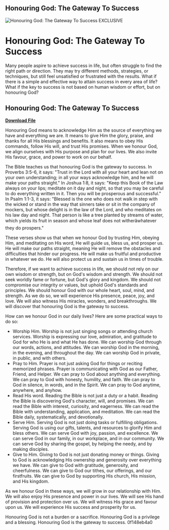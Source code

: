 ## Honouring God: The Gateway To Success

 
![Honouring God: The Gateway To Success EXCLUSIVE](https://encrypted-tbn1.gstatic.com/images?q=tbn:ANd9GcRcOkL0-QPCNnYlGtvZ4G-EM5WeBqyBbTkMn502u2FqbBQ4CyHhqFMEIRI)

 
# Honouring God: The Gateway To Success
 
Many people aspire to achieve success in life, but often struggle to find the right path or direction. They may try different methods, strategies, or techniques, but still feel unsatisfied or frustrated with the results. What if there is a simple and effective way to attain success in every area of life? What if the key to success is not based on human wisdom or effort, but on honouring God?
 
## Honouring God: The Gateway To Success


[**Download File**](https://www.google.com/url?q=https%3A%2F%2Fshoxet.com%2F2tKmnK&sa=D&sntz=1&usg=AOvVaw2D56vmSytX5XhZlJxhjjAM)

 
Honouring God means to acknowledge Him as the source of everything we have and everything we are. It means to give Him the glory, praise, and thanks for all His blessings and benefits. It also means to obey His commands, follow His will, and trust His promises. When we honour God, we align ourselves with His purpose and plan for our lives. We also invite His favour, grace, and power to work on our behalf.
 
The Bible teaches us that honouring God is the gateway to success. In Proverbs 3:5-6, it says: "Trust in the Lord with all your heart and lean not on your own understanding; in all your ways acknowledge him, and he will make your paths straight." In Joshua 1:8, it says: "Keep this Book of the Law always on your lips; meditate on it day and night, so that you may be careful to do everything written in it. Then you will be prosperous and successful." In Psalm 1:1-3, it says: "Blessed is the one who does not walk in step with the wicked or stand in the way that sinners take or sit in the company of mockers, but whose delight is in the law of the Lord, and who meditates on his law day and night. That person is like a tree planted by streams of water, which yields its fruit in season and whose leaf does not witherâwhatever they do prospers."
 
These verses show us that when we honour God by trusting Him, obeying Him, and meditating on His word, He will guide us, bless us, and prosper us. He will make our paths straight, meaning He will remove the obstacles and difficulties that hinder our progress. He will make us fruitful and productive in whatever we do. He will also protect us and sustain us in times of trouble.
 
Therefore, if we want to achieve success in life, we should not rely on our own wisdom or strength, but on God's wisdom and strength. We should not seek worldly fame or fortune, but God's glory and kingdom. We should not compromise our integrity or values, but uphold God's standards and principles. We should honour God with our whole heart, soul, mind, and strength. As we do so, we will experience His presence, peace, joy, and love. We will also witness His miracles, wonders, and breakthroughs. We will discover that honouring God is the gateway to success.
  
How can we honour God in our daily lives? Here are some practical ways to do so:
 
- Worship Him. Worship is not just singing songs or attending church services. Worship is expressing our love, admiration, and gratitude to God for who He is and what He has done. We can worship God through our words, actions, and attitudes. We can worship God in the morning, in the evening, and throughout the day. We can worship God in private, in public, and with others.
- Pray to Him. Prayer is not just asking God for things or reciting memorized phrases. Prayer is communicating with God as our Father, Friend, and Helper. We can pray to God about anything and everything. We can pray to God with honesty, humility, and faith. We can pray to God in silence, in words, and in the Spirit. We can pray to God anytime, anywhere, and anyhow.
- Read His word. Reading the Bible is not just a duty or a habit. Reading the Bible is discovering God's character, will, and promises. We can read the Bible with interest, curiosity, and eagerness. We can read the Bible with understanding, application, and meditation. We can read the Bible daily, systematically, and devotionally.
- Serve Him. Serving God is not just doing tasks or fulfilling obligations. Serving God is using our gifts, talents, and resources to glorify Him and bless others. We can serve God with joy, passion, and excellence. We can serve God in our family, in our workplace, and in our community. We can serve God by sharing the gospel, by helping the needy, and by making disciples.
- Give to Him. Giving to God is not just donating money or things. Giving to God is acknowledging His ownership and generosity over everything we have. We can give to God with gratitude, generosity, and cheerfulness. We can give to God our tithes, our offerings, and our firstfruits. We can give to God by supporting His church, His mission, and His kingdom.

As we honour God in these ways, we will grow in our relationship with Him. We will also enjoy His presence and power in our lives. We will see His hand of provision and protection over us. We will witness His grace and favour upon us. We will experience His success and prosperity for us.
 
Honouring God is not a burden or a sacrifice. Honouring God is a privilege and a blessing. Honouring God is the gateway to success.
 0f148eb4a0

